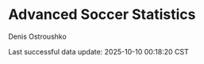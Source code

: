 # Advanced Soccer Statistics
Denis Ostroushko

<!-- gfm -->

Last successful data update: 2025-10-10 00:18:20 CST
